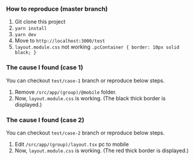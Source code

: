 ### How to reproduce (master branch)
1. Git clone this project
2. `yarn install`
3. `yarn dev`
4. Move to `http://localhost:3000/test` 
5. `layout.module.css` not working
`.pcContainer { border: 10px solid black; }`

### The cause I found (case 1)
You can checkout `test/case-1` branch or reproduce below steps.

1. Remove `/src/app/(group)/@mobile` folder.
2. Now, `layout.module.css` is working. (The black thick border is displayed.)

### The cause I found (case 2)
You can checkout `test/case-2` branch or reproduce below steps.

1. Edit `/src/app/(group)/layout.tsx` pc to mobile
2. Now, `layout.module.css` is working. (The red thick border is displayed.)

